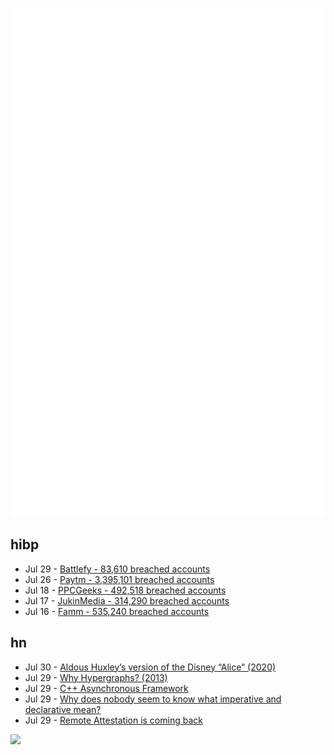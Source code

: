 ![Metrics](https://raw.githubusercontent.com/phixion/phixion/master/metrics.svg)

## hibp

<!--
for https://github.com/phixion/phixion/blob/main/.github/workflows/feeds.yml
-->
<!--START_SECTION:haveibeenpwnd-->
- Jul 29 - [Battlefy - 83,610 breached accounts](https://haveibeenpwned.com/PwnedWebsites#Battlefy)
- Jul 26 - [Paytm - 3,395,101 breached accounts](https://haveibeenpwned.com/PwnedWebsites#Paytm)
- Jul 18 - [PPCGeeks - 492,518 breached accounts](https://haveibeenpwned.com/PwnedWebsites#PPCGeeks)
- Jul 17 - [JukinMedia - 314,290 breached accounts](https://haveibeenpwned.com/PwnedWebsites#JukinMedia)
- Jul 16 - [Famm - 535,240 breached accounts](https://haveibeenpwned.com/PwnedWebsites#Famm)
<!--END_SECTION:haveibeenpwnd-->

## hn

<!--
for https://github.com/phixion/phixion/blob/main/.github/workflows/feeds.yml
-->
<!--START_SECTION:hn-->
- Jul 30 - [Aldous Huxley’s version of the Disney “Alice” (2020)](https://cartoonresearch.com/index.php/aldous-huxleys-version-of-the-disney-alice/)
- Jul 29 - [Why Hypergraphs? (2013)](https://blog.opencog.org/2013/03/24/why-hypergraphs/)
- Jul 29 - [C++ Asynchronous Framework](https://userver.tech/)
- Jul 29 - [Why does nobody seem to know what imperative and declarative mean?](https://leebriggs.co.uk/blog/2022/07/20/nobody-knows-what-declarative-is)
- Jul 29 - [Remote Attestation is coming back](https://gabrielsieben.tech/2022/07/29/remote-assertion-is-coming-back-how-much-freedom-will-it-take/)
<!--END_SECTION:hn-->

<!--
for https://yhype.me
-->
![](https://hit.yhype.me/github/profile?user_id=13013670)
